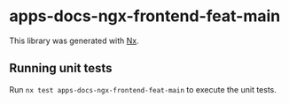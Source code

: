 # apps-docs-ngx-frontend-feat-main

This library was generated with [Nx](https://nx.dev).

## Running unit tests

Run `nx test apps-docs-ngx-frontend-feat-main` to execute the unit tests.
